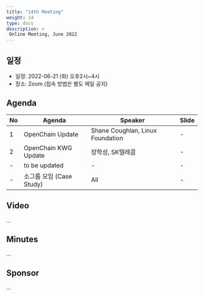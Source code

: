 ```yaml
---
title: "14th Meeting"
weight: 14
type: docs
description: >
 Online Meeting, June 2022
---
```


## 일정

* 일정: 2022-06-21 (화) 오후2시~4시
* 장소: Zoom (접속 방법은 별도 메일 공지)

## Agenda
| No | Agenda           | Speaker | Slide |
|----|-----------------|------|------|
| 1  | OpenChain Update  | 	Shane Coughlan, Linux Foundation | - |
| 2  | OpenChain KWG Update | 장학성, SK텔레콤 | - |
| -  | to be updated | - | - |
| -  | 소그룹 모임 (Case Study) | All | - |

## Video
...

## Minutes
...

## Sponsor
...
